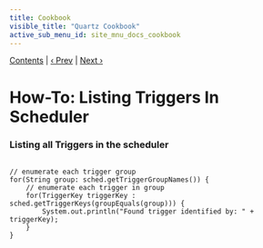 ```yaml
---
title: Cookbook
visible_title: "Quartz Cookbook"
active_sub_menu_id: site_mnu_docs_cookbook
---
```

<div class="secNavPanel"><a href=".">Contents</a> | <a href="ListJobs.html">&lsaquo;&nbsp;Prev</a> | <a href="JobTriggers.html">Next&nbsp;&rsaquo;</a></div>





# How-To: Listing Triggers In Scheduler

### Listing all Triggers in the scheduler

<pre class="prettyprint highlight"><code class="language-java" data-lang="java">
// enumerate each trigger group
for(String group: sched.getTriggerGroupNames()) {
    // enumerate each trigger in group
    for(TriggerKey triggerKey : sched.getTriggerKeys(groupEquals(group))) {
        System.out.println("Found trigger identified by: " + triggerKey);
    }
}
</code></pre>
